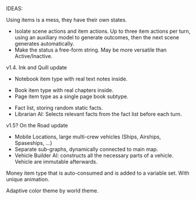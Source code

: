 IDEAS:

Using items is a mess, they have their own states.
  - Isolate scene actions and item actions. Up to three item actions per turn, using an auxiliary model to generate outcomes, then the next scene generates automatically.
  - Make the status a free-form string. May be more versatile than Active/Inactive.

v1.4. Ink and Quill update
 - Notebook item type with real text notes inside.
 + Book item type with real chapters inside.
 + Page item type as a single page book subtype.
 - Fact list, storing random static facts.
 - Librarian AI: Selects relevant facts from the fact list before each turn.

v1.5? On the Road update
- Mobile Locations, large multi-crew vehicles (Ships, Airships, Spaseships, ...)
- Separate sub-graphs, dynamically connected to main map.
- Vehicle Builder AI: constructs all the necessary parts of a vehicle. Vehicle are immutable afterwards.

Money item type that is auto-consumed and is added to a variable set. With unique animation.

Adaptive color theme by world theme.
